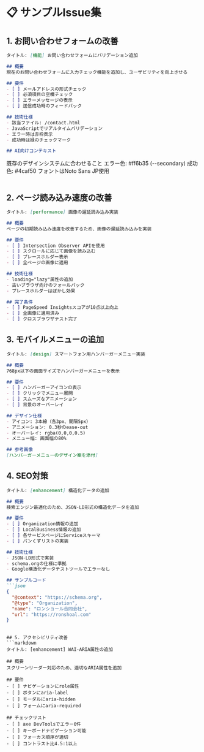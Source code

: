 # 📋 サンプルIssue集

## 1. お問い合わせフォームの改善
```markdown
タイトル: [機能] お問い合わせフォームにバリデーション追加

## 概要
現在のお問い合わせフォームに入力チェック機能を追加し、ユーザビリティを向上させる

## 要件
- [ ] メールアドレスの形式チェック
- [ ] 必須項目の空欄チェック
- [ ] エラーメッセージの表示
- [ ] 送信成功時のフィードバック

## 技術仕様
- 該当ファイル: /contact.html
- JavaScriptでリアルタイムバリデーション
- エラー時は赤枠表示
- 成功時は緑のチェックマーク

## AI向けコンテキスト
```
既存のデザインシステムに合わせること
エラー色: #ff6b35 (--secondary)
成功色: #4caf50
フォントはNoto Sans JP使用
```
```

## 2. ページ読み込み速度の改善
```markdown
タイトル: [performance] 画像の遅延読み込み実装

## 概要
ページの初期読み込み速度を改善するため、画像の遅延読み込みを実装

## 要件
- [ ] Intersection Observer APIを使用
- [ ] スクロールに応じて画像を読み込む
- [ ] プレースホルダー表示
- [ ] 全ページの画像に適用

## 技術仕様
- loading="lazy"属性の追加
- 古いブラウザ向けのフォールバック
- プレースホルダーはぼかし効果

## 完了条件
- [ ] PageSpeed Insightsスコアが10点以上向上
- [ ] 全画像に適用済み
- [ ] クロスブラウザテスト完了
```

## 3. モバイルメニューの追加
```markdown
タイトル: [design] スマートフォン用ハンバーガーメニュー実装

## 概要
768px以下の画面サイズでハンバーガーメニューを表示

## 要件
- [ ] ハンバーガーアイコンの表示
- [ ] クリックでメニュー展開
- [ ] スムーズなアニメーション
- [ ] 背景のオーバーレイ

## デザイン仕様
- アイコン: 3本線（各3px、間隔5px）
- アニメーション: 0.3秒のease-out
- オーバーレイ: rgba(0,0,0,0.5)
- メニュー幅: 画面幅の80%

## 参考画像
[ハンバーガーメニューのデザイン案を添付]
```

## 4. SEO対策
```markdown
タイトル: [enhancement] 構造化データの追加

## 概要
検索エンジン最適化のため、JSON-LD形式の構造化データを追加

## 要件
- [ ] Organization情報の追加
- [ ] LocalBusiness情報の追加
- [ ] 各サービスページにServiceスキーマ
- [ ] パンくずリストの実装

## 技術仕様
- JSON-LD形式で実装
- schema.orgの仕様に準拠
- Google構造化データテストツールでエラーなし

## サンプルコード
```json
{
  "@context": "https://schema.org",
  "@type": "Organization",
  "name": "ロンショール合同会社",
  "url": "https://ronshoal.com"
}
```
```

## 5. アクセシビリティ改善
```markdown
タイトル: [enhancement] WAI-ARIA属性の追加

## 概要
スクリーンリーダー対応のため、適切なARIA属性を追加

## 要件
- [ ] ナビゲーションにrole属性
- [ ] ボタンにaria-label
- [ ] モーダルにaria-hidden
- [ ] フォームにaria-required

## チェックリスト
- [ ] axe DevToolsでエラー0件
- [ ] キーボードナビゲーション可能
- [ ] フォーカス順序が適切
- [ ] コントラスト比4.5:1以上
```